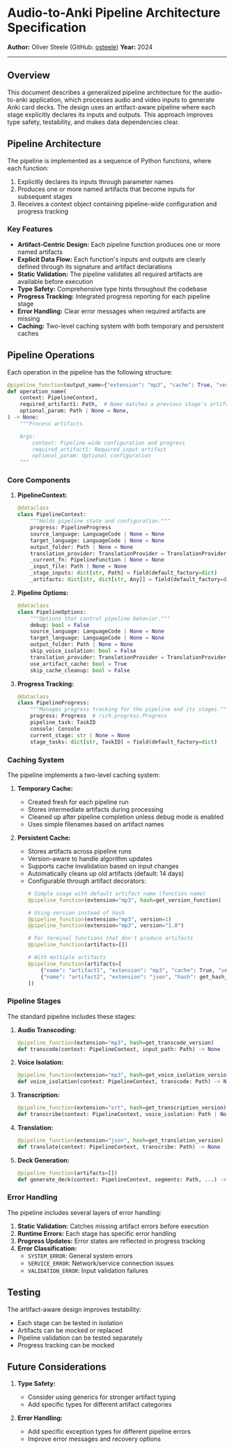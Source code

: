 # Audio-to-Anki Pipeline Architecture Specification

**Author:** Oliver Steele (GitHub: [osteele](https://github.com/osteele))
**Year:** 2024

---

## Overview

This document describes a generalized pipeline architecture for the audio-to-anki application, which processes audio and video inputs to generate Anki card decks. The design uses an artifact-aware pipeline where each stage explicitly declares its inputs and outputs. This approach improves type safety, testability, and makes data dependencies clear.

## Pipeline Architecture

The pipeline is implemented as a sequence of Python functions, where each function:
1. Explicitly declares its inputs through parameter names
2. Produces one or more named artifacts that become inputs for subsequent stages
3. Receives a context object containing pipeline-wide configuration and progress tracking

### Key Features

- **Artifact-Centric Design:** Each pipeline function produces one or more named artifacts
- **Explicit Data Flow:** Each function's inputs and outputs are clearly defined through its signature and artifact declarations
- **Static Validation:** The pipeline validates all required artifacts are available before execution
- **Type Safety:** Comprehensive type hints throughout the codebase
- **Progress Tracking:** Integrated progress reporting for each pipeline stage
- **Error Handling:** Clear error messages when required artifacts are missing
- **Caching:** Two-level caching system with both temporary and persistent caches

## Pipeline Operations

Each operation in the pipeline has the following structure:

```python
@pipeline_function(output_name={"extension": "mp3", "cache": True, "version": get_version})
def operation_name(
    context: PipelineContext,
    required_artifact1: Path,  # Name matches a previous stage's artifact name
    optional_param: Path | None = None,
) -> None:
    """Process artifacts.

    Args:
        context: Pipeline-wide configuration and progress
        required_artifact1: Required input artifact
        optional_param: Optional configuration
    """
```

### Core Components

1. **PipelineContext:**
   ```python
   @dataclass
   class PipelineContext:
       """Holds pipeline state and configuration."""
       progress: PipelineProgress
       source_language: LanguageCode | None = None
       target_language: LanguageCode | None = None
       output_folder: Path | None = None
       translation_provider: TranslationProvider = TranslationProvider.OPENAI
       _current_fn: PipelineFunction | None = None
       _input_file: Path | None = None
       _stage_inputs: dict[str, Path] = field(default_factory=dict)
       _artifacts: dict[str, dict[str, Any]] = field(default_factory=dict)
   ```

2. **Pipeline Options:**
   ```python
   @dataclass
   class PipelineOptions:
       """Options that control pipeline behavior."""
       debug: bool = False
       source_language: LanguageCode | None = None
       target_language: LanguageCode | None = None
       output_folder: Path | None = None
       skip_voice_isolation: bool = False
       translation_provider: TranslationProvider = TranslationProvider.OPENAI
       use_artifact_cache: bool = True
       skip_cache_cleanup: bool = False
   ```

3. **Progress Tracking:**
   ```python
   @dataclass
   class PipelineProgress:
       """Manages progress tracking for the pipeline and its stages."""
       progress: Progress  # rich.progress.Progress
       pipeline_task: TaskID
       console: Console
       current_stage: str | None = None
       stage_tasks: dict[str, TaskID] = field(default_factory=dict)
   ```

### Caching System

The pipeline implements a two-level caching system:

1. **Temporary Cache:**
   - Created fresh for each pipeline run
   - Stores intermediate artifacts during processing
   - Cleaned up after pipeline completion unless debug mode is enabled
   - Uses simple filenames based on artifact names

2. **Persistent Cache:**
   - Stores artifacts across pipeline runs
   - Version-aware to handle algorithm updates
   - Supports cache invalidation based on input changes
   - Automatically cleans up old artifacts (default: 14 days)
   - Configurable through artifact decorators:
     ```python
     # Simple usage with default artifact name (function name)
     @pipeline_function(extension="mp3", hash=get_version_function)

     # Using version instead of hash
     @pipeline_function(extension="mp3", version=1)
     @pipeline_function(extension="mp3", version="1.0")

     # For terminal functions that don't produce artifacts
     @pipeline_function(artifacts=[])

     # With multiple artifacts
     @pipeline_function(artifacts=[
         {"name": "artifact1", "extension": "mp3", "cache": True, "version": 1},
         {"name": "artifact2", "extension": "json", "hash": get_hash_function}
     ])
     ```

### Pipeline Stages

The standard pipeline includes these stages:

1. **Audio Transcoding:**
   ```python
   @pipeline_function(extension="mp3", hash=get_transcode_version)
   def transcode(context: PipelineContext, input_path: Path) -> None
   ```

2. **Voice Isolation:**
   ```python
   @pipeline_function(extension="mp3", hash=get_voice_isolation_version)
   def voice_isolation(context: PipelineContext, transcode: Path) -> None
   ```

3. **Transcription:**
   ```python
   @pipeline_function(extension="srt", hash=get_transcription_version)
   def transcribe(context: PipelineContext, voice_isolation: Path | None = None, transcode: Path | None = None) -> None
   ```

4. **Translation:**
   ```python
   @pipeline_function(extension="json", hash=get_translation_version)
   def translate(context: PipelineContext, transcribe: Path) -> None
   ```

5. **Deck Generation:**
   ```python
   @pipeline_function(artifacts=[])
   def generate_deck(context: PipelineContext, segments: Path, ...) -> None
   ```

### Error Handling

The pipeline includes several layers of error handling:
1. **Static Validation:** Catches missing artifact errors before execution
2. **Runtime Errors:** Each stage has specific error handling
3. **Progress Updates:** Error states are reflected in progress tracking
4. **Error Classification:**
   - `SYSTEM_ERROR`: General system errors
   - `SERVICE_ERROR`: Network/service connection issues
   - `VALIDATION_ERROR`: Input validation failures

## Testing

The artifact-aware design improves testability:
- Each stage can be tested in isolation
- Artifacts can be mocked or replaced
- Pipeline validation can be tested separately
- Progress tracking can be mocked

## Future Considerations

1. **Type Safety:**
   - Consider using generics for stronger artifact typing
   - Add specific types for different artifact categories

2. **Error Handling:**
   - Add specific exception types for different pipeline errors
   - Improve error messages and recovery options
